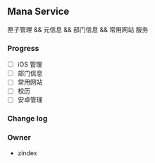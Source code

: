 ## Mana Service 

匣子管理 && 元信息 && 部门信息 && 常用网站 服务

### Progress

- [ ] iOS 管理
- [ ] 部门信息
- [ ] 常用网站
- [ ] 校历
- [ ] 安卓管理 

### Change log



### Owner

+ zindex
